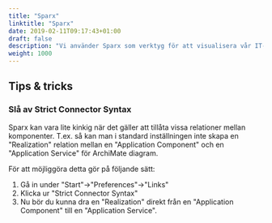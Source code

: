 ```yaml
---
title: "Sparx"
linktitle: "Sparx"
date: 2019-02-11T09:17:43+01:00
draft: false
description: "Vi använder Sparx som verktyg för att visualisera vår IT-arkitektur."
weight: 1000
---
```

## Tips & tricks
### Slå av Strict Connector Syntax
Sparx kan vara lite kinkig när det gäller att tillåta vissa relationer mellan komponenter. T.ex. så kan man i standard inställningen inte skapa en "Realization" relation mellan en "Application Component" och en "Application Service" för ArchiMate diagram.

För att möjliggöra detta gör på följande sätt:
1. Gå in under "Start"->"Preferences"->"Links" 
2. Klicka ur "Strict Connector Syntax" 
3. Nu bör du kunna dra en "Realization" direkt från en "Application Component" till en "Application Service".
